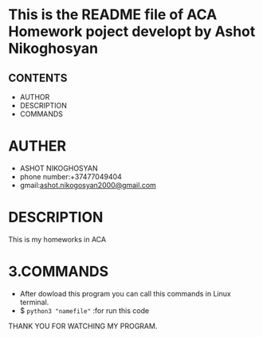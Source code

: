 # This is the README file of ACA Homework poject developt by Ashot Nikoghosyan

## CONTENTS 
* AUTHOR
* DESCRIPTION
* COMMANDS
 
# AUTHER 
* ASHOT NIKOGHOSYAN
* phone number:+37477049404
* gmail:ashot.nikogosyan2000@gmail.com
   
# DESCRIPTION
  This is my homeworks in ACA
  
  
# 3.COMMANDS
  * After dowload this program you can call this commands in Linux terminal.
  * $ `python3 "namefile"` :for run this code
  
  
 THANK YOU FOR WATCHING MY PROGRAM.
